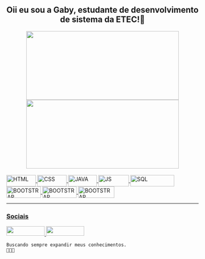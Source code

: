 <div align="center">
  <h2>Oii eu sou a Gaby, estudante de desenvolvimento de sistema da ETEC!🌼 </h2>
</div>
<div align="center">
  <a href="https://github.com/gabidanety">
  <img height="180em"  width="400em" src="https://github-readme-stats.vercel.app/api?username=gabidanety&show_icons=true&theme=tokyonight&include_all_commits=true&count_private=true"/>
  <img height="180em"  width="400em"src="https://github-readme-stats.vercel.app/api/top-langs/?username=gabidanety&layout=compact&langs_count=7&theme=tokyonight"/>
</div>
  <div style="display: inline_block"><br>
  <img align="center" alt="HTML" height="30" width="77" src="https://img.shields.io/badge/HTML5-E34F26?style=for-the-badge&logo=html5&logoColor=white">
  <img align="center" alt="CSS" height="30" width="77" src="https://img.shields.io/badge/CSS3-1572B6?style=for-the-badge&logo=css3&logoColor=white">
  <img align="center" alt="JAVA" height="30" width="75" src="https://img.shields.io/badge/Java-ED8B00?style=for-the-badge&logo=java&logoColor=white">
  <img align="center" alt="JS" height="30" width="80" src="https://img.shields.io/badge/JavaScript-F7DF1E?style=for-the-badge&logo=javascript&logoColor=black">
  <img align="center" alt="SQL" height="30" width="115" src="https://img.shields.io/badge/Microsoft%20SQL%20Server-CC2927?style=for-the-badge&logo=microsoft%20sql%20server&logoColor=black" >
  <img align="center" alt="BOOTSTRAP" height="30" width="90" src="https://img.shields.io/badge/Bootstrap-563D7C?style=for-the-badge&logo=bootstrap&logoColor=white">
   <img align="center" alt="BOOTSTRAP" height="30" width="90" src="https://img.shields.io/badge/Node.js-43853D?style=for-the-badge&logo=node.js&logoColor=white">
   <img align="center" alt="BOOTSTRAP" height="30" width="95" src="https://img.shields.io/badge/React_Native-20232A?style=for-the-badge&logo=react&logoColor=61DAFB">

</div>

<hr>
    <h3>Sociais </h3>
<div>
  <a href="https://instagram.com/gabinety2806" target="_blank">
    <img src="https://img.shields.io/badge/-Instagram-%23E4405F?style=for-the- badge&logo=instagram&logoColor=white" target="_blank" height="25" width="100">
  </a>
  <a href = "mailto:gabinete878@gmail.com">
    <img src="https://img.shields.io/badge/Gmail-D14836?style=for-the-badge&logo=gmail&logoColor=white"alvo ="_blank" height="25" width="100">
  </a>
  
</div>
  
    Buscando sempre expandir meus conhecimentos.
    👾👾👾
